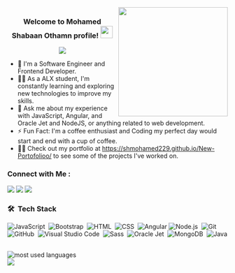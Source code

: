 
<img width="250" align="right" src="https://c.tenor.com/_DOBjnGspYAAAAAM/code-coding.gif">

<h3 align="center">
  Welcome to Mohamed Shabaan Othamn profile!
  <img src="https://media.giphy.com/media/hvRJCLFzcasrR4ia7z/giphy.gif" width="28">
</h3>

<!-- Typing SVG by DenverCoder1 - https://github.com/DenverCoder1/readme-typing-svg -->
<p align="center">
  <a href="https://github.com/DenverCoder1/readme-typing-svg"><img src="https://readme-typing-svg.herokuapp.com/?lines=Frontend%20web%20developer;Always%20learning%20new%20things&font=Fira%20Code&center=true&width=440&height=45&color=f75c7e&vCenter=true&size=22"></a>
</p> 

- 🏢 I'm a Software Engineer and Frontend Developer.
- 👨‍💻 As a ALX student, I'm constantly learning and exploring new technologies to improve my skills.
- 💬 Ask me about my experience with JavaScript, Angular, and Oracle Jet and NodeJS, or anything related to web development.
- ⚡ Fun Fact: I'm a coffee enthusiast and Coding my perfect day would start and end with a cup of coffee.
- 👨‍💻 Check out my portfolio at https://shmohamed229.github.io/New-Portofolioo/ to see some of the projects I've worked on.


### Connect with Me :

<a href="https://linkedin.com/in//mohammed-shabaan-othman-3392a2191" target="_blank"><img src="https://img.shields.io/badge/-Mohamed%20Shabaan-0077B5?style=for-the-badge&logo=Linkedin&logoColor=white"/></a>
<a href="https://t.me/MohammedShaBaan" target="_blank"><img src="https://img.shields.io/badge/-Mohamed%20Shabaan-0077B5?style=for-the-badge&logo=Telegram&logoColor=white"/></a>
<a href="https://facebook.com/mohamed.uwk.5249" target="_blank"><img src="https://img.shields.io/badge/-Mohamed%20Shabaan-0077B5?style=for-the-badge&logo=facebook&logoColor=white"/></a>
### 🛠 &nbsp;Tech Stack
![JavaScript](https://img.shields.io/badge/-JavaScript-05122A?style=flat&logo=javascript)&nbsp;
![Bootstrap](https://img.shields.io/badge/-Bootstrap-05122A?style=flat&logo=bootstrap&logoColor=563D7C)&nbsp;
![HTML](https://img.shields.io/badge/-HTML-05122A?style=flat&logo=HTML5)&nbsp;
![CSS](https://img.shields.io/badge/-CSS-05122A?style=flat&logo=CSS3&logoColor=1572B6)&nbsp;
![Angular](https://img.shields.io/badge/-Angular-05122A?style=flat&logo=Angular)
![Node.js](https://img.shields.io/badge/-Node.js-05122A?style=flat&logo=node.js&logoColor=339933)&nbsp;
![Git](https://img.shields.io/badge/-Git-05122A?style=flat&logo=git)&nbsp;
![GitHub](https://img.shields.io/badge/-GitHub-05122A?style=flat&logo=github)&nbsp;
![Visual Studio Code](https://img.shields.io/badge/-Visual%20Studio%20Code-05122A?style=flat&logo=visual-studio-code&logoColor=007ACC)&nbsp;
![Sass](https://img.shields.io/badge/-Sass-05122A?style=flat&logo=sass)&nbsp;
![Oracle Jet](https://img.shields.io/badge/-Ojet-05122A?style=flat&logo=OracleL)&nbsp;
![MongoDB](https://img.shields.io/badge/-MongoDB-05122A?style=flat&logo=MongoDB)&nbsp;
![Java](https://img.shields.io/badge/-Java%20-05122A?style=flat&logo=Java)&nbsp;




<img align="left" src="https://github-readme-stats.vercel.app/api/top-langs?username=SHmohamed229&show_icons=true&locale=en&layout=compact&theme=radical" alt="most used languages" />
<br>
<a href="https://komarev.com/ghpvc/?username=yousefdergham&style=for-the-badge">
    <img src="https://komarev.com/ghpvc/?username=yousefdergham&style=for-the-badge">
</a>
